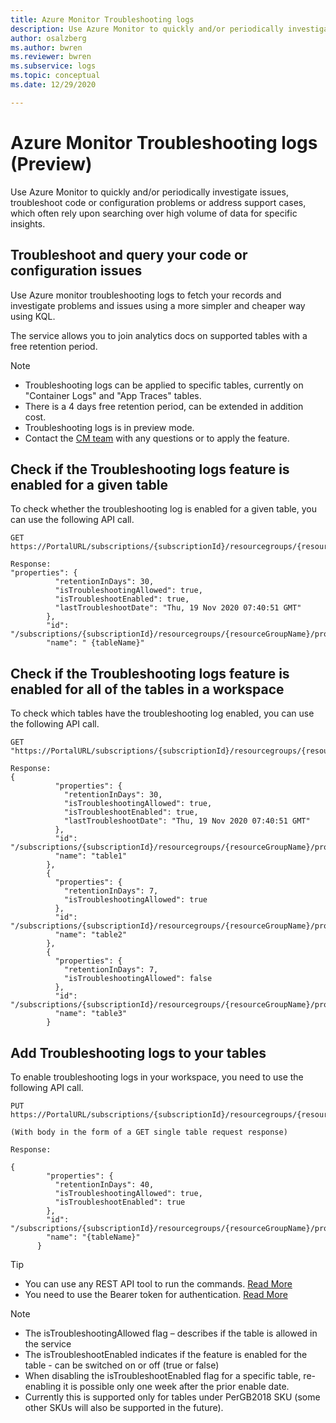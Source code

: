 ```yaml
---
title: Azure Monitor Troubleshooting logs
description: Use Azure Monitor to quickly and/or periodically investigate issues, troubleshoot code or configuration problems or address support cases, which often rely upon searching over high volume of data for specific insights.
author: osalzberg
ms.author: bwren
ms.reviewer: bwren
ms.subservice: logs
ms.topic: conceptual
ms.date: 12/29/2020

---
```


# Azure Monitor Troubleshooting logs (Preview)
Use Azure Monitor to quickly and/or periodically investigate issues, troubleshoot code or configuration problems or address support cases, which often rely upon searching over high volume of data for specific insights.

## Troubleshoot and query your code or configuration issues
Use Azure monitor troubleshooting logs to fetch your records and investigate problems and issues using a more simpler and cheaper way using KQL.

The service allows you to join analytics docs on supported tables with a free retention period.

> [!NOTE]
>* Troubleshooting logs can be applied to specific tables, currently on "Container Logs" and "App Traces" tables.
>* There is a 4 days free retention period, can be extended in addition cost.
> * Troubleshooting logs is in preview mode.
>* Contact the [CM team](mailto:XXXXXXX@microsoft.com) with any questions or to apply the feature.

## Check if the Troubleshooting logs feature is enabled for a given table
To check whether the troubleshooting log is enabled for a given table, you can use the following API call.

```http
GET https://PortalURL/subscriptions/{subscriptionId}/resourcegroups/{resourceGroupName}/providers/Microsoft.OperationalInsights/workspaces/{workspaceName}/tables/{tableName}

Response: 
"properties": {
          "retentionInDays": 30,
          "isTroubleshootingAllowed": true,
          "isTroubleshootEnabled": true,
          "lastTroubleshootDate": "Thu, 19 Nov 2020 07:40:51 GMT"
        },
        "id": "/subscriptions/{subscriptionId}/resourcegroups/{resourceGroupName}/providers/microsoft.operationalinsights/workspaces/{workspaceName}/tables/{tableName}",
        "name": " {tableName}"

```
## Check if the Troubleshooting logs feature is enabled for all of the tables in a workspace
To check which tables have the troubleshooting log enabled, you can use the following API call.

```http
GET "https://PortalURL/subscriptions/{subscriptionId}/resourcegroups/{resourceGroupName}/providers/Microsoft.OperationalInsights/workspaces/{workspaceName}/tables"

Response: 
{
          "properties": {
            "retentionInDays": 30,
            "isTroubleshootingAllowed": true,
            "isTroubleshootEnabled": true,
            "lastTroubleshootDate": "Thu, 19 Nov 2020 07:40:51 GMT"
          },
          "id": "/subscriptions/{subscriptionId}/resourcegroups/{resourceGroupName}/providers/microsoft.operationalinsights/workspaces/{workspaceName}/tables/table1",
          "name": "table1"
        },
        {
          "properties": {
            "retentionInDays": 7,
            "isTroubleshootingAllowed": true
          },
          "id": "/subscriptions/{subscriptionId}/resourcegroups/{resourceGroupName}/providers/microsoft.operationalinsights/workspaces/{workspaceName}/tables/table2",
          "name": "table2"
        },
        {
          "properties": {
            "retentionInDays": 7,
            "isTroubleshootingAllowed": false
          },
          "id": "/subscriptions/{subscriptionId}/resourcegroups/{resourceGroupName}/providers/microsoft.operationalinsights/workspaces/{workspaceName}/tables/table3",
          "name": "table3"
        }
```

## Add Troubleshooting logs to your tables

To enable troubleshooting logs in your workspace, you need to use the following API call.
```http
PUT https://PortalURL/subscriptions/{subscriptionId}/resourcegroups/{resourceGroupName}/providers/Microsoft.OperationalInsights/workspaces/{workspaceName}/tables/{tableName}

(With body in the form of a GET single table request response)

Response:

{
        "properties": {
          "retentionInDays": 40,
          "isTroubleshootingAllowed": true,
          "isTroubleshootEnabled": true
        },
        "id": "/subscriptions/{subscriptionId}/resourcegroups/{resourceGroupName}/providers/Microsoft.OperationalInsights/workspaces/{workspaceName}/tables/{tableName}",
        "name": "{tableName}"
      }
```
>[!TIP]
>* You can use any REST API tool to run the commands. [Read More](https://docs.microsoft.com/rest/api/azure/)
>* You need to use the Bearer token for authentication. [Read More](https://social.technet.microsoft.com/wiki/contents/articles/51140.azure-rest-management-api-the-quickest-way-to-get-your-bearer-token.aspx)

>[!NOTE]
>* The isTroubleshootingAllowed flag – describes if the table is allowed in the service
>* The isTroubleshootEnabled indicates if the feature is enabled for the table - can be switched on or off (true or false)
>* When disabling the isTroubleshootEnabled flag for a specific table, re-enabling it is possible only one week after the prior enable date.
>* Currently this is supported only for tables under PerGB2018 SKU (some other SKUs will also be supported in the future).


